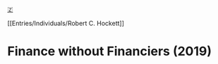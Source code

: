 [🇿](zotero://select/library/items/7PI5ZBP8)

[[Entries/Individuals/Robert C. Hockett]] 
# Finance without Financiers (2019)

